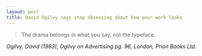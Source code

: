 ```yaml
---
layout: post
title: David Ogilvy says stop obsessing about how your work looks
---
```


>The drama belongs in what you say, not the typeface.

<cite>Ogilvy, David (1983), Ogilvy on Advertising pg. 96, London, Prion Books Ltd.</cite>
